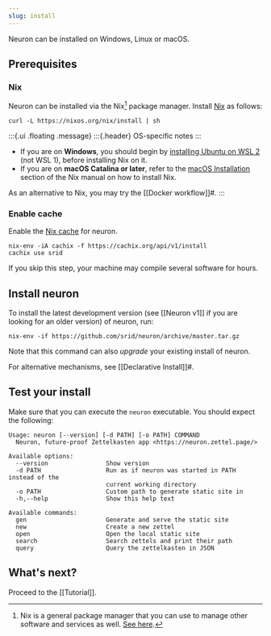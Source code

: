 ```yaml
---
slug: install
---
```


Neuron can be installed on Windows, Linux or macOS.

## Prerequisites

### Nix

Neuron can be installed via the Nix[^nix] package manager. Install [Nix](https://nixos.org/) as follows:

``` 
curl -L https://nixos.org/nix/install | sh
```

:::{.ui .floating .message}
:::{.header}
OS-specific notes
:::

* If you are on **Windows**, you should begin by [installing Ubuntu on WSL 2](https://docs.microsoft.com/en-us/windows/wsl/install-win10) (not WSL 1), before installing Nix on it.
* If you are on **macOS Catalina or later**, refer to the [macOS Installation](https://nixos.org/manual/nix/stable/#sect-macos-installation) section of the Nix manual on how to install Nix.

As an alternative to Nix, you may try the [[Docker workflow]]#.
:::

[staticbin]: https://github.com/srid/neuron/releases/download/1.0.1.0/neuron-1.0.1.0-linux.tar.gz
 
### Enable cache

Enable the [Nix cache](https://srid.cachix.org/) for neuron.

```
nix-env -iA cachix -f https://cachix.org/api/v1/install
cachix use srid
```

If you skip this step, your machine may compile several software for hours.

## Install neuron

To install the latest development version (see [[Neuron v1]] if you are looking for an older version) of neuron, run:

```
nix-env -if https://github.com/srid/neuron/archive/master.tar.gz
```

Note that this command can also *upgrade* your existing install of neuron.

For alternative mechanisms, see [[Declarative Install]]#.

## Test your install

Make sure that you can execute the `neuron` executable. You should expect the following:

```
Usage: neuron [--version] [-d PATH] [-o PATH] COMMAND
  Neuron, future-proof Zettelkasten app <https://neuron.zettel.page/>

Available options:
  --version                Show version
  -d PATH                  Run as if neuron was started in PATH instead of the
                           current working directory
  -o PATH                  Custom path to generate static site in
  -h,--help                Show this help text

Available commands:
  gen                      Generate and serve the static site
  new                      Create a new zettel
  open                     Open the local static site
  search                   Search zettels and print their path
  query                    Query the zettelkasten in JSON
```

## What's next?

Proceed to the [[Tutorial]].

[^nix]: Nix is a general package manager that you can use to manage other software and services as well. [See here](https://github.com/srid/neuron/issues/193#issuecomment-629557917).
